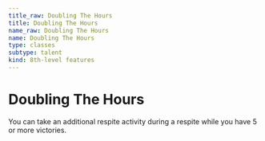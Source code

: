```yaml
---
title_raw: Doubling The Hours
title: Doubling The Hours
name_raw: Doubling The Hours
name: Doubling The Hours
type: classes
subtype: talent
kind: 8th-level features
---
```


# Doubling The Hours

You can take an additional respite activity during a respite while you have 5 or more victories.
